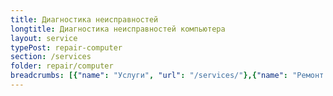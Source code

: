 ```yaml
---
title: Диагностика неисправностей
longtitle: Диагностика неисправностей компьютера
layout: service
typePost: repair-computer
section: /services
folder: repair/computer
breadcrumbs: [{"name": "Услуги", "url": "/services/"},{"name": "Ремонт устройств", "url": "/services/repair/"},{"name": "Компьютер", "url": "/services/repair/computer/"}]
---
```

